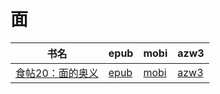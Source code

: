 # 面

| 书名 | epub | mobi | azw3 |
| --- | --- | --- | --- |
| [食帖20：面的奥义](http://ct.dalanmei.com/f/31084289-571811563-0fba81) | [epub](http://ct.dalanmei.com/f/31084289-571811563-0fba81) | [mobi](http://ct.dalanmei.com/f/31084289-571542116-ae9f04) | [azw3](http://ct.dalanmei.com/f/31084289-572196410-a3a8e3) |
